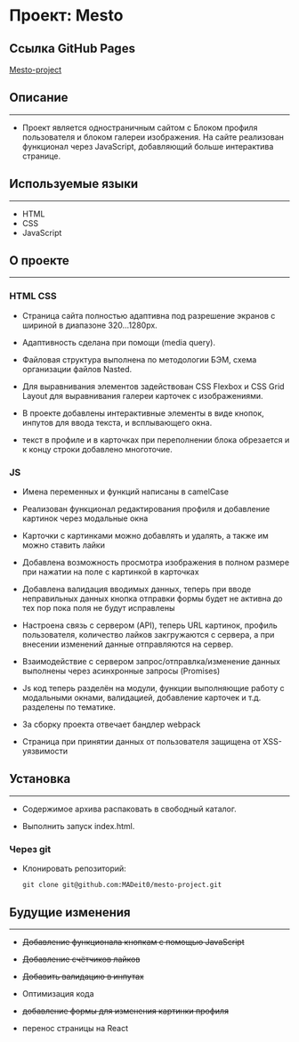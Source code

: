 # Проект: Mesto

## Ссылка GitHub Pages

 [Mesto-project](https://madeit0.github.io/mesto-project/ "Место")


## Описание
---

- Проект является одностраничным сайтом с Блоком профиля пользователя и блоком галереи изображения. На сайте реализован функционал через JavaScript, добавляющий больше интерактива странице.


##  Используемые языки
---

- HTML
- CSS
- JavaScript

## О проекте
---

 ### HTML CSS
- Страница сайта полностью адаптивна под разрешение экранов с шириной в диапазоне 320...1280px.

- Адаптивность сделана при помощи (media query).

- Файловая структура выполнена по методологии БЭМ, схема организации файлов Nasted.

- Для выравнивания элементов задействован CSS Flexbox и CSS Grid Layout для выравнивания галереи карточек с изображениями.

- В проекте добавлены интерактивные элементы в виде кнопок, инпутов для ввода текста, и всплывающего окна.

- текст в профиле и в карточках при переполнении блока обрезается и к концу строки добавлено многоточие.

### JS
- Имена переменных и функций написаны в camelCase

- Реализован функционал редактирования профиля и добавление картинок через модальные окна

- Карточки с картинками можно добавлять и удалять, а также им можно ставить лайки

- Добавлена возможность просмотра изображения в полном размере при нажатии на поле с картинкой в карточках

- Добавлена валидация вводимых данных, теперь при вводе неправильных данных кнопка отправки формы будет не активна до тех пор пока поля не будут исправлены

- Настроена связь с сервером (API), теперь URL картинок, профиль пользователя, количество лайков закгружаются с сервера, а при внесении изменений данные отправляются на сервер.

- Взаимодействие с сервером запрос/отправлка/изменение данных выполнены через асинхронные запросы (Promises)

- Js код теперь разделён на модули, функции выполняющие работу с модальными окнами, валидацией, добавление карточек и т.д. разделены по тематике.

- За сборку проекта отвечает бандлер webpack

- Страница при принятии данных от пользователя защищена от XSS-уязвимости



## Установка
---

- Содержимое архива распаковать в свободный каталог.

- Выполнить запуск index.html.

### Через git

- Клонировать репозиторий:

  `git clone git@github.com:MADeit0/mesto-project.git`


## Будущие изменения
---

- ~~Добавление функционала кнопкам с помощью JavaScript~~

- ~~Добавление счётчиков лайков~~

- ~~Добавить валидацию в инпутах~~

- Оптимизация кода

- ~~добавление формы для изменения картинки профиля~~

- перенос страницы на React

